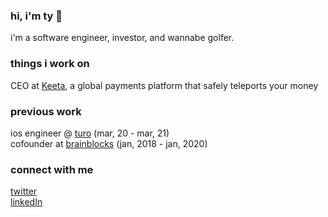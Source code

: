 ### hi, i'm ty 👋

i'm a software engineer, investor, and wannabe golfer.

### things i work on
CEO at [Keeta](https://keeta.com), a global payments platform that safely teleports your money

### previous work
ios engineer @ [turo](https://turo.com) (mar, 20 - mar, 21)<br />
cofounder at [brainblocks](https://github.com/brainblocks) (jan, 2018 - jan, 2020)<br />

### connect with me
[twitter](https://twitter.com/schenkty)<br />
[linkedIn](https://www.linkedin.com/in/schenkty)
